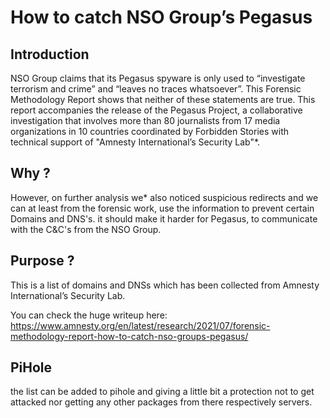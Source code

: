# How to catch NSO Group’s Pegasus

## Introduction

NSO Group claims that its Pegasus spyware is only used to “investigate terrorism and crime”  and “leaves no traces whatsoever”. This Forensic Methodology Report shows that neither of these statements are true. This report accompanies the release of the Pegasus Project, a collaborative investigation that involves more than 80 journalists from 17 media organizations in 10 countries coordinated by Forbidden Stories with technical support of "Amnesty International’s Security Lab"*.

## Why ?

However, on further analysis we* also noticed suspicious redirects and we can at least from the forensic work, use the information to prevent certain Domains and DNS's. it should make it harder for Pegasus, to communicate with the C&C's from the NSO Group.

## Purpose ?

This is a list of domains and DNSs which has been collected from Amnesty International’s Security Lab. 

You can check the huge writeup here: https://www.amnesty.org/en/latest/research/2021/07/forensic-methodology-report-how-to-catch-nso-groups-pegasus/

## PiHole

the list can be added to pihole and giving a little bit a protection not to get attacked nor getting any other packages from there respectively servers.
